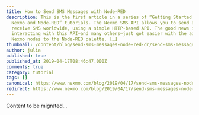 ```yaml
---
title: How to Send SMS Messages with Node-RED
description: This is the first article in a series of “Getting Started with
  Nexmo and Node-RED” tutorials. The Nexmo SMS API allows you to send and
  receive SMS worldwide, using a simple HTTP-based API. The good news is,
  interacting with this API—and many others—just got easier with the addition of
  Nexmo nodes to the Node-RED palette. […]
thumbnail: /content/blog/send-sms-messages-node-red-dr/send-sms-messages-node-red.png
author: julia
published: true
published_at: 2019-04-17T08:46:47.000Z
comments: true
category: tutorial
tags: []
canonical: https://www.nexmo.com/blog/2019/04/17/send-sms-messages-node-red-dr
redirect: https://www.nexmo.com/blog/2019/04/17/send-sms-messages-node-red-dr
---
```


Content to be migrated...
